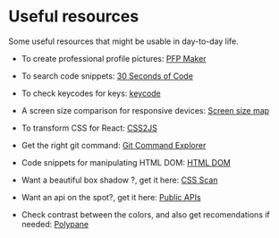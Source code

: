 # Useful resources
Some useful resources that might be usable in day-to-day life.

* To create professional profile pictures: 
[PFP Maker](https://www.pfpmaker.com)

* To search code snippets: 
[30 Seconds of Code](https://www.30secondsofcode.org/)

* To check keycodes for keys:
[keycode](https://keycode.info)

* A screen size comparison for responsive devices:
[Screen size map](https://screensizemap.com)

* To transform CSS for React:
[CSS2JS](https://css2js.dotenv.dev/)

* Get the right git command:
[Git Command Explorer](https://gitexplorer.com)

* Code snippets for manipulating HTML DOM:
[HTML DOM](https://htmldom.dev)

* Want a beautiful box shadow ?, get it here:
[CSS Scan](https://getcssscan.com/css-box-shadow-examples)

* Want an api on the spot?, get it here:
[Public APIs](https://public-apis.io)

* Check contrast between the colors, and also get recomendations if needed: 
[Polypane](https://polypane.app/color-contrast)
